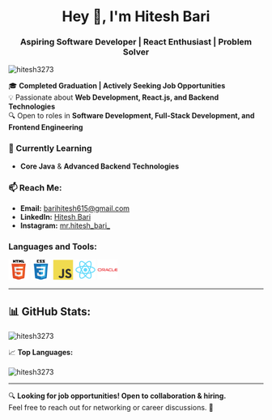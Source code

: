 <h1 align="center">Hey 👋, I'm Hitesh Bari</h1>
<h3 align="center">Aspiring Software Developer | React Enthusiast | Problem Solver</h3>

<p align="left"> <img src="https://komarev.com/ghpvc/?username=hitesh3273&label=Profile%20views&color=0e75b6&style=flat" alt="hitesh3273" /> </p>

🎓 **Completed Graduation | Actively Seeking Job Opportunities**  
💡 Passionate about **Web Development, React.js, and Backend Technologies**  
🔍 Open to roles in **Software Development, Full-Stack Development, and Frontend Engineering**

### 🌱 Currently Learning
- **Core Java** & **Advanced Backend Technologies**

### 📫 Reach Me:
- **Email:** barihitesh615@gmail.com  
- **LinkedIn:** [Hitesh Bari](https://linkedin.com/in/hitesh-bari)  
- **Instagram:** [mr.hitesh_bari_](https://instagram.com/mr.hitesh_bari_)  

<h3 align="left">Languages and Tools:</h3>
<p align="left">
 <img src="https://raw.githubusercontent.com/devicons/devicon/master/icons/html5/html5-original-wordmark.svg" alt="HTML" width="40" height="40"/>
 <img src="https://raw.githubusercontent.com/devicons/devicon/master/icons/css3/css3-original-wordmark.svg" alt="CSS" width="40" height="40"/>
 <img src="https://raw.githubusercontent.com/devicons/devicon/master/icons/javascript/javascript-original.svg" alt="JavaScript" width="40" height="40"/>
 <img src="https://raw.githubusercontent.com/devicons/devicon/master/icons/react/react-original.svg" alt="ReactJS" width="40" height="40"/>
 <img src="https://raw.githubusercontent.com/devicons/devicon/master/icons/oracle/oracle-original.svg" alt="SQL" width="40" height="40"/>
</p>

---

## 📊 GitHub Stats:
<p><img align="center" src="https://github-readme-stats.vercel.app/api?username=hitesh3273&show_icons=true&locale=en" alt="hitesh3273" /></p>

📈 **Top Languages:**  
<p><img align="center" src="https://github-readme-stats.vercel.app/api/top-langs?username=hitesh3273&show_icons=true&locale=en&layout=compact" alt="hitesh3273" /></p>

---

🔍 **Looking for job opportunities! Open to collaboration & hiring.**  
Feel free to reach out for networking or career discussions. 🚀
